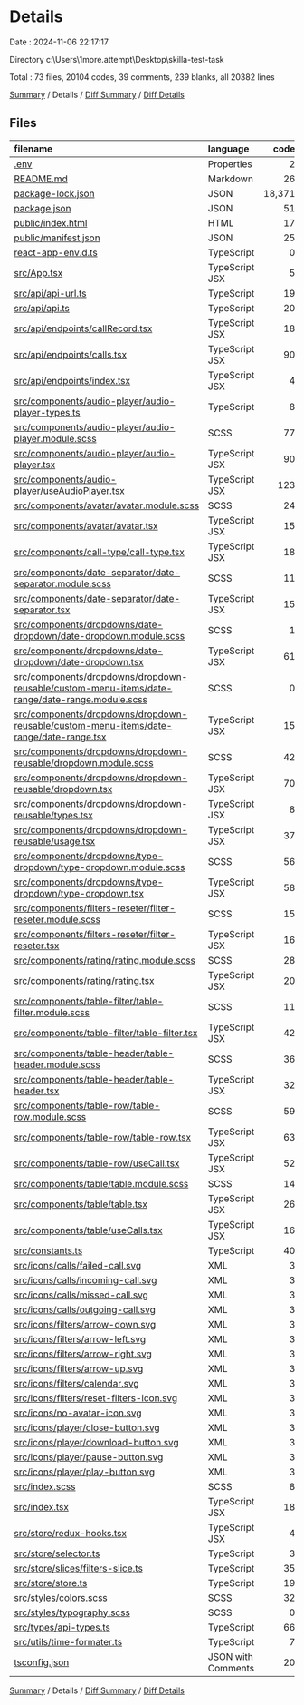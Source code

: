 # Details

Date : 2024-11-06 22:17:17

Directory c:\\Users\\1more.attempt\\Desktop\\skilla-test-task

Total : 73 files,  20104 codes, 39 comments, 239 blanks, all 20382 lines

[Summary](results.md) / Details / [Diff Summary](diff.md) / [Diff Details](diff-details.md)

## Files
| filename | language | code | comment | blank | total |
| :--- | :--- | ---: | ---: | ---: | ---: |
| [.env](/.env) | Properties | 2 | 0 | 0 | 2 |
| [README.md](/README.md) | Markdown | 26 | 0 | 21 | 47 |
| [package-lock.json](/package-lock.json) | JSON | 18,371 | 0 | 1 | 18,372 |
| [package.json](/package.json) | JSON | 51 | 0 | 1 | 52 |
| [public/index.html](/public/index.html) | HTML | 17 | 0 | 2 | 19 |
| [public/manifest.json](/public/manifest.json) | JSON | 25 | 0 | 1 | 26 |
| [react-app-env.d.ts](/react-app-env.d.ts) | TypeScript | 0 | 1 | 1 | 2 |
| [src/App.tsx](/src/App.tsx) | TypeScript JSX | 5 | 0 | 1 | 6 |
| [src/api/api-url.ts](/src/api/api-url.ts) | TypeScript | 19 | 1 | 2 | 22 |
| [src/api/api.ts](/src/api/api.ts) | TypeScript | 20 | 0 | 5 | 25 |
| [src/api/endpoints/callRecord.tsx](/src/api/endpoints/callRecord.tsx) | TypeScript JSX | 18 | 0 | 2 | 20 |
| [src/api/endpoints/calls.tsx](/src/api/endpoints/calls.tsx) | TypeScript JSX | 90 | 1 | 5 | 96 |
| [src/api/endpoints/index.tsx](/src/api/endpoints/index.tsx) | TypeScript JSX | 4 | 0 | 1 | 5 |
| [src/components/audio-player/audio-player-types.ts](/src/components/audio-player/audio-player-types.ts) | TypeScript | 8 | 0 | 1 | 9 |
| [src/components/audio-player/audio-player.module.scss](/src/components/audio-player/audio-player.module.scss) | SCSS | 77 | 0 | 7 | 84 |
| [src/components/audio-player/audio-player.tsx](/src/components/audio-player/audio-player.tsx) | TypeScript JSX | 90 | 0 | 3 | 93 |
| [src/components/audio-player/useAudioPlayer.tsx](/src/components/audio-player/useAudioPlayer.tsx) | TypeScript JSX | 123 | 0 | 9 | 132 |
| [src/components/avatar/avatar.module.scss](/src/components/avatar/avatar.module.scss) | SCSS | 24 | 0 | 4 | 28 |
| [src/components/avatar/avatar.tsx](/src/components/avatar/avatar.tsx) | TypeScript JSX | 15 | 0 | 3 | 18 |
| [src/components/call-type/call-type.tsx](/src/components/call-type/call-type.tsx) | TypeScript JSX | 18 | 0 | 2 | 20 |
| [src/components/date-separator/date-separator.module.scss](/src/components/date-separator/date-separator.module.scss) | SCSS | 11 | 0 | 2 | 13 |
| [src/components/date-separator/date-separator.tsx](/src/components/date-separator/date-separator.tsx) | TypeScript JSX | 15 | 0 | 2 | 17 |
| [src/components/dropdowns/date-dropdown/date-dropdown.module.scss](/src/components/dropdowns/date-dropdown/date-dropdown.module.scss) | SCSS | 1 | 0 | 1 | 2 |
| [src/components/dropdowns/date-dropdown/date-dropdown.tsx](/src/components/dropdowns/date-dropdown/date-dropdown.tsx) | TypeScript JSX | 61 | 0 | 6 | 67 |
| [src/components/dropdowns/dropdown-reusable/custom-menu-items/date-range/date-range.module.scss](/src/components/dropdowns/dropdown-reusable/custom-menu-items/date-range/date-range.module.scss) | SCSS | 0 | 0 | 1 | 1 |
| [src/components/dropdowns/dropdown-reusable/custom-menu-items/date-range/date-range.tsx](/src/components/dropdowns/dropdown-reusable/custom-menu-items/date-range/date-range.tsx) | TypeScript JSX | 15 | 0 | 3 | 18 |
| [src/components/dropdowns/dropdown-reusable/dropdown.module.scss](/src/components/dropdowns/dropdown-reusable/dropdown.module.scss) | SCSS | 42 | 0 | 7 | 49 |
| [src/components/dropdowns/dropdown-reusable/dropdown.tsx](/src/components/dropdowns/dropdown-reusable/dropdown.tsx) | TypeScript JSX | 70 | 0 | 4 | 74 |
| [src/components/dropdowns/dropdown-reusable/types.tsx](/src/components/dropdowns/dropdown-reusable/types.tsx) | TypeScript JSX | 8 | 0 | 2 | 10 |
| [src/components/dropdowns/dropdown-reusable/usage.tsx](/src/components/dropdowns/dropdown-reusable/usage.tsx) | TypeScript JSX | 37 | 0 | 7 | 44 |
| [src/components/dropdowns/type-dropdown/type-dropdown.module.scss](/src/components/dropdowns/type-dropdown/type-dropdown.module.scss) | SCSS | 56 | 0 | 7 | 63 |
| [src/components/dropdowns/type-dropdown/type-dropdown.tsx](/src/components/dropdowns/type-dropdown/type-dropdown.tsx) | TypeScript JSX | 58 | 0 | 6 | 64 |
| [src/components/filters-reseter/filter-reseter.module.scss](/src/components/filters-reseter/filter-reseter.module.scss) | SCSS | 15 | 0 | 3 | 18 |
| [src/components/filters-reseter/filter-reseter.tsx](/src/components/filters-reseter/filter-reseter.tsx) | TypeScript JSX | 16 | 0 | 3 | 19 |
| [src/components/rating/rating.module.scss](/src/components/rating/rating.module.scss) | SCSS | 28 | 0 | 6 | 34 |
| [src/components/rating/rating.tsx](/src/components/rating/rating.tsx) | TypeScript JSX | 20 | 0 | 4 | 24 |
| [src/components/table-filter/table-filter.module.scss](/src/components/table-filter/table-filter.module.scss) | SCSS | 11 | 0 | 2 | 13 |
| [src/components/table-filter/table-filter.tsx](/src/components/table-filter/table-filter.tsx) | TypeScript JSX | 42 | 29 | 11 | 82 |
| [src/components/table-header/table-header.module.scss](/src/components/table-header/table-header.module.scss) | SCSS | 36 | 0 | 2 | 38 |
| [src/components/table-header/table-header.tsx](/src/components/table-header/table-header.tsx) | TypeScript JSX | 32 | 0 | 4 | 36 |
| [src/components/table-row/table-row.module.scss](/src/components/table-row/table-row.module.scss) | SCSS | 59 | 0 | 3 | 62 |
| [src/components/table-row/table-row.tsx](/src/components/table-row/table-row.tsx) | TypeScript JSX | 63 | 0 | 4 | 67 |
| [src/components/table-row/useCall.tsx](/src/components/table-row/useCall.tsx) | TypeScript JSX | 52 | 0 | 2 | 54 |
| [src/components/table/table.module.scss](/src/components/table/table.module.scss) | SCSS | 14 | 0 | 2 | 16 |
| [src/components/table/table.tsx](/src/components/table/table.tsx) | TypeScript JSX | 26 | 0 | 3 | 29 |
| [src/components/table/useCalls.tsx](/src/components/table/useCalls.tsx) | TypeScript JSX | 16 | 0 | 6 | 22 |
| [src/constants.ts](/src/constants.ts) | TypeScript | 40 | 1 | 5 | 46 |
| [src/icons/calls/failed-call.svg](/src/icons/calls/failed-call.svg) | XML | 3 | 0 | 1 | 4 |
| [src/icons/calls/incoming-call.svg](/src/icons/calls/incoming-call.svg) | XML | 3 | 0 | 1 | 4 |
| [src/icons/calls/missed-call.svg](/src/icons/calls/missed-call.svg) | XML | 3 | 0 | 1 | 4 |
| [src/icons/calls/outgoing-call.svg](/src/icons/calls/outgoing-call.svg) | XML | 3 | 0 | 1 | 4 |
| [src/icons/filters/arrow-down.svg](/src/icons/filters/arrow-down.svg) | XML | 3 | 0 | 1 | 4 |
| [src/icons/filters/arrow-left.svg](/src/icons/filters/arrow-left.svg) | XML | 3 | 0 | 1 | 4 |
| [src/icons/filters/arrow-right.svg](/src/icons/filters/arrow-right.svg) | XML | 3 | 0 | 1 | 4 |
| [src/icons/filters/arrow-up.svg](/src/icons/filters/arrow-up.svg) | XML | 3 | 0 | 1 | 4 |
| [src/icons/filters/calendar.svg](/src/icons/filters/calendar.svg) | XML | 3 | 0 | 1 | 4 |
| [src/icons/filters/reset-filters-icon.svg](/src/icons/filters/reset-filters-icon.svg) | XML | 3 | 0 | 1 | 4 |
| [src/icons/no-avatar-icon.svg](/src/icons/no-avatar-icon.svg) | XML | 3 | 0 | 1 | 4 |
| [src/icons/player/close-button.svg](/src/icons/player/close-button.svg) | XML | 3 | 0 | 1 | 4 |
| [src/icons/player/download-button.svg](/src/icons/player/download-button.svg) | XML | 3 | 0 | 1 | 4 |
| [src/icons/player/pause-button.svg](/src/icons/player/pause-button.svg) | XML | 3 | 0 | 1 | 4 |
| [src/icons/player/play-button.svg](/src/icons/player/play-button.svg) | XML | 3 | 0 | 1 | 4 |
| [src/index.scss](/src/index.scss) | SCSS | 8 | 0 | 2 | 10 |
| [src/index.tsx](/src/index.tsx) | TypeScript JSX | 18 | 0 | 2 | 20 |
| [src/store/redux-hooks.tsx](/src/store/redux-hooks.tsx) | TypeScript JSX | 4 | 0 | 3 | 7 |
| [src/store/selector.ts](/src/store/selector.ts) | TypeScript | 3 | 0 | 4 | 7 |
| [src/store/slices/filters-slice.ts](/src/store/slices/filters-slice.ts) | TypeScript | 35 | 0 | 5 | 40 |
| [src/store/store.ts](/src/store/store.ts) | TypeScript | 19 | 0 | 4 | 23 |
| [src/styles/colors.scss](/src/styles/colors.scss) | SCSS | 32 | 6 | 10 | 48 |
| [src/styles/typography.scss](/src/styles/typography.scss) | SCSS | 0 | 0 | 1 | 1 |
| [src/types/api-types.ts](/src/types/api-types.ts) | TypeScript | 66 | 0 | 10 | 76 |
| [src/utils/time-formater.ts](/src/utils/time-formater.ts) | TypeScript | 7 | 0 | 2 | 9 |
| [tsconfig.json](/tsconfig.json) | JSON with Comments | 20 | 0 | 1 | 21 |

[Summary](results.md) / Details / [Diff Summary](diff.md) / [Diff Details](diff-details.md)